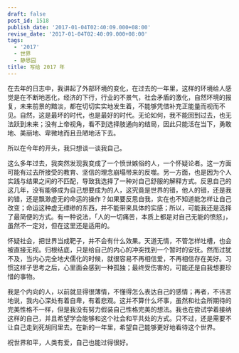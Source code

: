 ```yaml
---
draft: false
post_id: 1518
publish_date: '2017-01-04T02:40:09.000+08:00'
revise_date: '2017-01-04T02:40:09.000+08:00'
tags:
  - '2017'
  - 世界
  - 静思园
title: 写给 2017 年
---
```


在去年的日志中，我讲起了外部环境的变化，在过去的一年里，这样的环境给人感觉是在不断地恶化，经济的下行，行业的不景气，社会矛盾的激化，自然环境的报复，未来前景的黯淡，都在切切实实地发生着，不能够凭借补充正能量而视而不见。自然，这是最坏的时代，也是最好的时代。无论如何，我不能回到过去，也无法跃到未来；没有上帝视角，看不到选择肢通向的结局，因此只能活在当下，勇敢地、美丽地、卑微地而且丑陋地活下去。

所以在今年的开头，我只想谈一谈我自己。

这么多年过去，我突然发现我变成了一个愤世嫉俗的人，一个怀疑论者。这一方面可能有过去所接受的教育、坚信的理念崩塌带来的反噬。另一方面，也是因为个人实践与结果之间的不匹配，导致我选择了一种对自己舒服的解释方式。反思自己的这几年，没有能够成为自己想要成为的人，这究竟是世界的错，他人的错，还是我的错，还是飘渺虚无的命运的操作？如果要反思自我，实在也不知道能怎样让自己改变；命运这种虚无缥缈的东西，并不能带来具体的实感；所以，可能我还是选择了最简便的方式。有一种说法，「人的一切痛苦，本质上都是对自己无能的愤怒」，虽然不一定对，但在这里还是适用的。

怀疑社会，把世界当成靶子，并不会有什么效果。天道无情，不管怎样吐槽，也会被直接无视。归根结底，只是给自己的内心的冲突找到一个暂时的安抚。然而过犹不及，当内心完全地犬儒化的时候，就很容易不再相信爱，不再相信存在美好。习惯这样子思考之后，心里面会感到一种孤独；最终受伤害的，可能还是自我想要珍惜的事物。

我是个内向的人，以前就显得很薄情，不懂得怎么表达自己的感情；再者，不讳言地说，我内心深处有着自卑，有着悲观。这并不算什么坏事，虽然和社会所期待的完美性格不一样，但是我没有努力假装自己性格完美的想法。我也在尝试学着接纳这样的自己，并且希望学会能够和这个社会和平共处的方式。只不过，还是需要不让自己走到死胡同里去。在新的一年里，希望自己能够更好地看待这个世界。

祝世界和平，人类有爱，自己也能过得很好。
